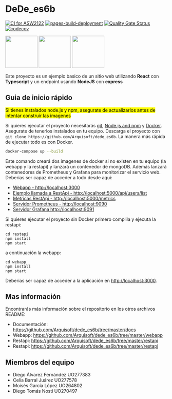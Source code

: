 # DeDe_es6b

[![CI for ASW2122](https://github.com/Arquisoft/dede_es6b/actions/workflows/asw2122.yml/badge.svg)](https://github.com/Arquisoft/dede_es6b/actions/workflows/asw2122.yml)
[![pages-build-deployment](https://github.com/Arquisoft/dede_es6b/actions/workflows/pages/pages-build-deployment/badge.svg)](https://github.com/Arquisoft/dede_es6b/actions/workflows/pages/pages-build-deployment)
[![Quality Gate Status](https://sonarcloud.io/api/project_badges/measure?project=Arquisoft_dede_es6b&metric=alert_status)](https://sonarcloud.io/summary/new_code?id=Arquisoft_dede_es6b)
[![codecov](https://codecov.io/gh/Arquisoft/dede_es6b/branch/master/graph/badge.svg?token=xu5iRCzH6T)](https://codecov.io/gh/Arquisoft/dede_es6b)

<p float="left">
<img src="https://blog.wildix.com/wp-content/uploads/2020/06/react-logo.jpg" height="100">
<img src="https://miro.medium.com/max/1200/0*RbmfNyhuBb8G3LWh.png" height="100">
<img src="https://miro.medium.com/max/365/1*Jr3NFSKTfQWRUyjblBSKeg.png" height="100">
</p>

Este proyecto es un ejemplo basico de un sitio web utilizando **React** con **Typescript** y un endpoint usando **NodeJS** con **express**

## Guia de inicio rápido

<mark>Si tienes instalados node.js y npm, asegurate de actualizarlos antes de intentar construir las imagenes</mark>

Si quieres ejecutar el proyecto necesitarás [git](https://git-scm.com/downloads), [Node.js and npm](https://www.npmjs.com/get-npm) y [Docker](https://docs.docker.com/get-docker/). Asegurate de tenerlos instalados en tu equipo. Descarga el proyecto con `git clone https://github.com/Arquisoft/dede_es6b`. La manera más rápìda de ejecutar todo es con Docker.

```bash
docker-compose up --build
```
Este comando creará dos imagenes de docker si no existen en tu equipo (la webapp y la restapi) y lanzará un contenedor de mongoDB. Además lanzará contenedores de Prometheus y Grafana para monitorizar el servicio web. Deberias ser capaz de acceder a todo desde aqui:

 - [Webapp - http://localhost:3000](http://localhost:3000)
 - [Ejemplo llamada a RestApi - http://localhost:5000/api/users/list](http://localhost:5000/api/users/list)
 - [Metricas RestApi - http://localhost:5000/metrics](http://localhost:5000/metrics)
 - [Servidor Prometheus - http://localhost:9090](http://localhost:9090)
 - [Servidor Grafana http://localhost:9091](http://localhost:9091)
 
Si quieres ejecutar el proyecto sin Docker primero complila y ejecuta la restapi:

```shell
cd restapi
npm install
npm start
```
a continuación la webapp:
```shell
cd webapp
npm install
npm start
```

Deberias ser capaz de acceder a la aplicación en [http://localhost:3000](http://localhost:3000).

## Mas información
Encontrarás más información sobre el repositorio en los otros archivos README:
- Documentación: https://github.com/Arquisoft/dede_es6b/tree/master/docs
- Webapp: https://github.com/Arquisoft/dede_es6b/tree/master/webapp
- Restapi: https://github.com/Arquisoft/dede_es6b/tree/master/restapi
- Restapi: https://github.com/Arquisoft/dede_es6b/tree/master/restapi

## Miembros del equipo
- Diego Álvarez Fernández UO277383
- Celia Barral Juárez UO277578
- Moisés García López UO264802
- Diego Tomás Nosti UO270497
